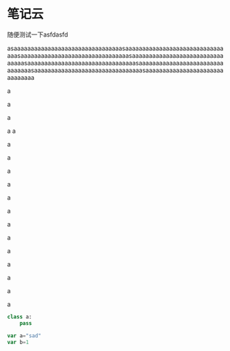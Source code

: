 # 笔记云

随便测试一下asfdasfd

asaaaaaaaaaaaaaaaaaaaaaaaaaaaaaaaasaaaaaaaaaaaaaaaaaaaaaaaaaaaaaaaasaaaaaaaaaaaaaaaaaaaaaaaaaaaaaaaasaaaaaaaaaaaaaaaaaaaaaaaaaaaaaaaasaaaaaaaaaaaaaaaaaaaaaaaaaaaaaaaasaaaaaaaaaaaaaaaaaaaaaaaaaaaaaaaasaaaaaaaaaaaaaaaaaaaaaaaaaaaaaaaasaaaaaaaaaaaaaaaaaaaaaaaaaaaaaaa

a

a

a

a
a

a

a

a

a

a

a

a

a

a

a

a

a

a

```python
class a:
    pass
```

```javascript
var a="sad"
var b=1
```
